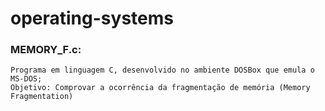 # operating-systems

### MEMORY_F.c:
    Programa em linguagem C, desenvolvido no ambiente DOSBox que emula o MS-DOS;
    Objetivo: Comprovar a ocorrência da fragmentação de memória (Memory Fragmentation)
 
